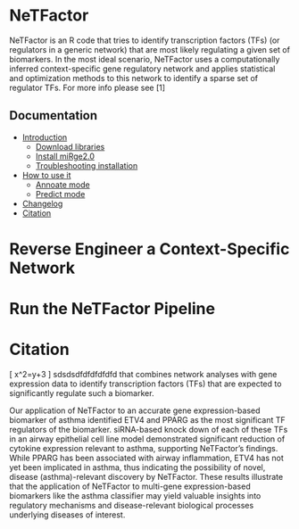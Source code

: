 # NeTFactor
NeTFactor is an R code that tries to identify transcription factors (TFs) (or regulators in a generic network) that are most
likely regulating a given set of biomarkers. In the most ideal scenario, NeTFactor uses a computationally inferred context-specific
gene regulatory network and applies statistical and optimization methods to this network to identify a sparse set of
regulator TFs. For more info please see [1]

Documentation
-------------

* [Introduction](#NeTFactor)
  * [Download libraries](#download-libraries)
  * [Install miRge2.0](#download-libraries)
  * [Troubleshooting installation](#troubleshooting-installation)
* [How to use it](#how-to-use-it)
  * [Annoate mode](#annotate-mode)
  * [Predict mode](#predict-mode)
* [Changelog](#changelog)
* [Citation](#citation)

# Reverse Engineer a Context-Specific Network

# Run the NeTFactor Pipeline

# Citation
\[
x^2=y+3
\]
sdsdsdfdfdfdfdfd
that combines network analyses with gene expression data to identify transcription
factors (TFs) that are expected to significantly regulate such a biomarker.

Our application of NeTFactor to an accurate gene expression-based biomarker of asthma identified
ETV4 and PPARG as the most significant TF regulators of the biomarker.
siRNA-based knock down of each of these TFs in an airway epithelial
cell line model demonstrated significant reduction of cytokine expression relevant to asthma, supporting NeTFactor’s findings.
While PPARG has been associated with airway inflammation, ETV4 has not yet been implicated in asthma, thus indicating the possibility of novel, disease (asthma)-relevant discovery by NeTFactor. These results illustrate that the application of NeTFactor to multi-gene expression-based biomarkers like the asthma classifier may yield valuable insights into regulatory mechanisms and disease-relevant biological processes underlying diseases of interest.
